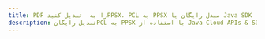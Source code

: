 ---title: PDF را به  تبدیل کنیدPPSX، PCL به PPSX مبدل رایگان یا Java SDKdescription: تبدیل رایگانPCL به PPSX با استفاده از Java Cloud APIs & SDK همچنین اسناد PDF را در Cloud ایجاد، ویرایش و رندر کنید.---